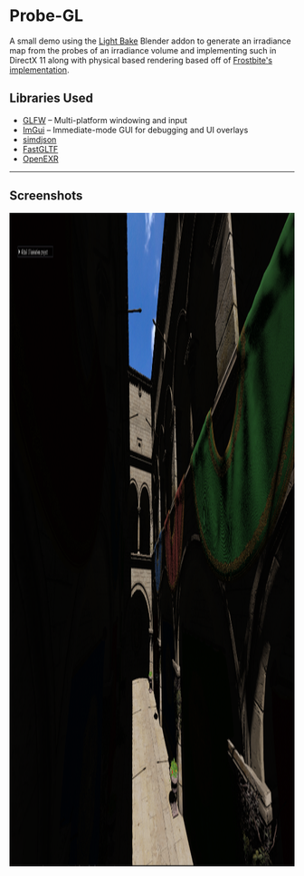 # Probe-GL

A small demo using the [Light Bake](https://superhivemarket.com/products/light-bake) Blender addon to generate an irradiance map from the probes of an irradiance volume and implementing such in DirectX 11 along with physical based rendering based off of [Frostbite's implementation](https://seblagarde.wordpress.com/wp-content/uploads/2015/07/course_notes_moving_frostbite_to_pbr_v32.pdf).


## Libraries Used
- [GLFW](https://github.com/glfw/glfw) – Multi-platform windowing and input
- [ImGui](https://github.com/ocornut/imgui) – Immediate-mode GUI for debugging and UI overlays
- [simdjson](https://github.com/simdjson/simdjson)
- [FastGLTF](https://github.com/spnda/fastgltf)
- [OpenEXR](https://github.com/AcademySoftwareFoundation/openexr)

---

## Screenshots
<img width="2045" height="1153" alt="screenshot_image" src="https://raw.githubusercontent.com/fpbellow/probe-gl/main/screenshot_image.png" />

